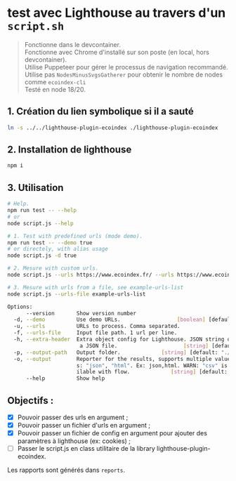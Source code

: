 # test avec Lighthouse au travers d'un `script.sh`

> Fonctionne dans le devcontainer.  
> Fonctionne avec Chrome d'installé sur son poste (en local, hors devcontainer).  
> Utilise Puppeteer pour gérer le processus de navigation recommandé.  
> Utilise pas `NodesMinusSvgsGatherer` pour obtenir le nombre de nodes comme `ecoindex-cli`  
> Testé en node 18/20.

## 1. Création du lien symbolique si il a sauté

```bash
ln -s ../../lighthouse-plugin-ecoindex ./lighthouse-plugin-ecoindex
```

## 2. Installation de lighthouse

```bash
npm i
```

## 3. Utilisation

```bash
# Help.
npm run test -- --help
# or
node script.js --help

# 1. Test with predefined urls (mode demo).
npm run test -- --demo true
# or directely, with alias usage
node script.js -d true

# 2. Mesure with custom urls.
node script.js --urls https://www.ecoindex.fr/ --urls https://www.ecoindex.fr/comment-ca-marche/

# 3. Mesure with urls from a file, see example-urls-list
node script.js --urls-file example-urls-list
```

<!-- copier/coller ici le résultat de la command `node ./script.js --help` -->

```bash
Options:
      --version       Show version number                              [boolean]
  -d, --demo          Use demo URLs.                  [boolean] [default: false]
  -u, --urls          URLs to process. Comma separated.                  [array]
  -f, --urls-file     Input file path. 1 url per line.                  [string]
  -h, --extra-header  Extra object config for Lighthouse. JSON string or path to
                       a JSON file.                     [string] [default: null]
  -p, --output-path   Output folder.             [string] [default: "./reports"]
  -o, --output        Reporter for the results, supports multiple values. choice
                      s: "json", "html". Ex: json,html. WARN: "csv" is not avala
                      ilable with flow.             [string] [default: ["html"]]
      --help          Show help                                        [boolean]
```

## Objectifs :

- [x] Pouvoir passer des urls en argument ;
- [x] Pouvoir passer un fichier d'urls en argument ;
- [x] Pouvoir passer un fichier de config en argument pour ajouter des paramètres à lighthouse (ex: cookies) ;
- [ ] Passer le script.js en class utilitaire de la library lighthouse-plugin-ecoindex.

Les rapports sont générés dans `reports`.
